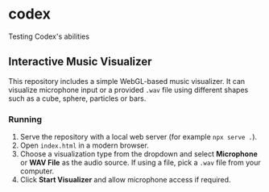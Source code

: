 # codex

Testing Codex's abilities

## Interactive Music Visualizer

This repository includes a simple WebGL-based music visualizer. It can visualize microphone input or a provided `.wav` file using different shapes such as a cube, sphere, particles or bars.

### Running

1. Serve the repository with a local web server (for example `npx serve .`).
2. Open `index.html` in a modern browser.
3. Choose a visualization type from the dropdown and select **Microphone** or **WAV File** as the audio source. If using a file, pick a `.wav` file from your computer.
4. Click **Start Visualizer** and allow microphone access if required.
